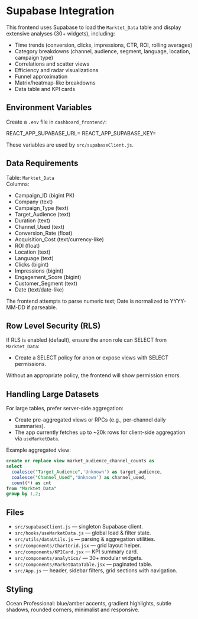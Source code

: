 # Supabase Integration

This frontend uses Supabase to load the `Marktet_Data` table and display extensive analyses (30+ widgets), including:
- Time trends (conversion, clicks, impressions, CTR, ROI, rolling averages)
- Category breakdowns (channel, audience, segment, language, location, campaign type)
- Correlations and scatter views
- Efficiency and radar visualizations
- Funnel approximation
- Matrix/heatmap-like breakdowns
- Data table and KPI cards

## Environment Variables

Create a `.env` file in `dashboard_frontend/`:

REACT_APP_SUPABASE_URL=<your-supabase-url>
REACT_APP_SUPABASE_KEY=<your-supabase-anon-key>

These variables are used by `src/supabaseClient.js`.

## Data Requirements

Table: `Marktet_Data`  
Columns:
- Campaign_ID (bigint PK)
- Company (text)
- Campaign_Type (text)
- Target_Audience (text)
- Duration (text)
- Channel_Used (text)
- Conversion_Rate (float)
- Acquisition_Cost (text/currency-like)
- ROI (float)
- Location (text)
- Language (text)
- Clicks (bigint)
- Impressions (bigint)
- Engagement_Score (bigint)
- Customer_Segment (text)
- Date (text/date-like)

The frontend attempts to parse numeric text; Date is normalized to YYYY-MM-DD if parseable.

## Row Level Security (RLS)

If RLS is enabled (default), ensure the anon role can SELECT from `Marktet_Data`:
- Create a SELECT policy for anon or expose views with SELECT permissions.

Without an appropriate policy, the frontend will show permission errors.

## Handling Large Datasets

For large tables, prefer server-side aggregation:
- Create pre-aggregated views or RPCs (e.g., per-channel daily summaries).
- The app currently fetches up to ~20k rows for client-side aggregation via `useMarketData`.

Example aggregated view:
```sql
create or replace view market_audience_channel_counts as
select
  coalesce("Target_Audience",'Unknown') as target_audience,
  coalesce("Channel_Used",'Unknown') as channel_used,
  count(*) as cnt
from "Marktet_Data"
group by 1,2;
```

## Files

- `src/supabaseClient.js` — singleton Supabase client.
- `src/hooks/useMarketData.js` — global load & filter state.
- `src/utils/dataUtils.js` — parsing & aggregation utilities.
- `src/components/ChartGrid.jsx` — grid layout helper.
- `src/components/KPICard.jsx` — KPI summary card.
- `src/components/analytics/` — 30+ modular widgets.
- `src/components/MarketDataTable.jsx` — paginated table.
- `src/App.js` — header, sidebar filters, grid sections with navigation.

## Styling

Ocean Professional: blue/amber accents, gradient highlights, subtle shadows, rounded corners, minimalist and responsive.
